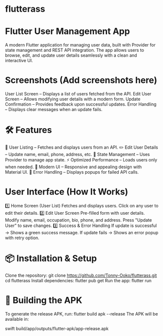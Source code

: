 # flutterass
# Flutter User Management App 
A modern Flutter application for managing user data, built with Provider for state management and REST API integration. 
The app allows users to browse, edit, and update user details seamlessly with a clean and interactive UI.

# Screenshots (Add screenshots here)
 User List Screen – Displays a list of users fetched from the API.
 Edit User Screen – Allows modifying user details with a modern form.
 Update Confirmation – Provides feedback upon successful updates.
 Error Handling – Displays clear messages when an update fails.
# 🛠 Features
📜 User Listing – Fetches and displays users from an API.
✏️ Edit User Details – Update name, email, phone, address, etc.
💾 State Management – Uses Provider to manage app state.
⚡ Optimized Performance – Loads users only when needed.
🚀 Modern UI – Responsive and appealing design with Material UI.
🔄 Error Handling – Displays popups for failed API calls.

# User Interface (How It Works)
1️⃣ Home Screen (User List)
Fetches and displays users.
Click on any user to edit their details.
2️⃣ Edit User Screen
Pre-filled form with user details.
Modify name, email, occupation, bio, phone, and address.
Press "Update User" to save changes.
3️⃣ Success & Error Handling
If update is successful → Shows a green success message.
If update fails  → Shows an error popup with retry option.

# 📦 Installation & Setup
Clone the repository:
git clone https://github.com/Tonny-Ooko/flutterass.git
cd flutterass
Install dependencies:
flutter pub get
Run the app:
flutter run

#  📲 Building the APK
To generate the release APK, run:
flutter build apk --release
The APK will be available in:

swift
build/app/outputs/flutter-apk/app-release.apk
